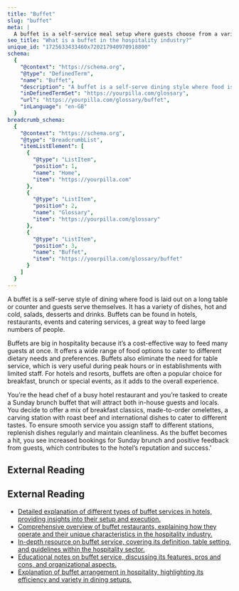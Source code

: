 ```yaml
---
title: "Buffet"
slug: "buffet"
meta: |
  A buffet is a self-service meal setup where guests choose from a variety of dishes. It speeds up service, reduces labour costs, and enhances guest satisfaction.
seo_title: "What is a buffet in the hospitality industry?"
unique_id: "1725633433460x720217940970918800"
schema:
  {
    "@context": "https://schema.org",
    "@type": "DefinedTerm",
    "name": "Buffet",
    "description": "A buffet is a self-serve dining style where food is arranged on a long table or counter, allowing guests to serve themselves a variety of dishes including hot and cold options, salads, desserts and drinks.",
    "inDefinedTermSet": "https://yourpilla.com/glossary",
    "url": "https://yourpilla.com/glossary/buffet",
    "inLanguage": "en-GB"
  }
breadcrumb_schema:
  {
    "@context": "https://schema.org",
    "@type": "BreadcrumbList",
    "itemListElement": [
      {
        "@type": "ListItem",
        "position": 1,
        "name": "Home",
        "item": "https://yourpilla.com"
      },
      {
        "@type": "ListItem",
        "position": 2,
        "name": "Glossary",
        "item": "https://yourpilla.com/glossary"
      },
      {
        "@type": "ListItem",
        "position": 3,
        "name": "Buffet",
        "item": "https://yourpilla.com/glossary/buffet"
      }
    ]
  }
---
```


A buffet is a self-serve style of dining where food is laid out on a long table or counter and guests serve themselves. It has a variety of dishes, hot and cold, salads, desserts and drinks. Buffets can be found in hotels, restaurants, events and catering services, a great way to feed large numbers of people.

Buffets are big in hospitality because it’s a cost-effective way to feed many guests at once. It offers a wide range of food options to cater to different dietary needs and preferences. Buffets also eliminate the need for table service, which is very useful during peak hours or in establishments with limited staff. For hotels and resorts, buffets are often a popular choice for breakfast, brunch or special events, as it adds to the overall experience.

You’re the head chef of a busy hotel restaurant and you’re tasked to create a Sunday brunch buffet that will attract both in-house guests and locals. You decide to offer a mix of breakfast classics, made-to-order omelettes, a carving station with roast beef and international dishes to cater to different tastes. To ensure smooth service you assign staff to different stations, replenish dishes regularly and maintain cleanliness. As the buffet becomes a hit, you see increased bookings for Sunday brunch and positive feedback from guests, which contributes to the hotel’s reputation and success.'

## External Reading



## External Reading

*   [Detailed explanation of different types of buffet services in hotels, providing insights into their setup and execution.](https://hca-pro.com/Types-of-Buffet-Service-in-Hotels)
*   [Comprehensive overview of buffet restaurants, explaining how they operate and their unique characteristics in the hospitality industry.](https://pos.chowbus.com/en/blog/article/what-is-a-buffet-restaurant)
*   [In-depth resource on buffet service, covering its definition, table setting, and guidelines within the hospitality sector.](https://www.hospitality-school.com/buffet-meaning-table-setting/)
*   [Educational notes on buffet service, discussing its features, pros and cons, and organizational aspects.](https://hmhub.in/2nd-sem-f-b-service-notes/buffet-service/)
*   [Explanation of buffet arrangement in hospitality, highlighting its efficiency and variety in dining setups.](https://www.vaia.com/en-us/explanations/hospitality-and-tourism/hotel-management/buffet-arrangement/)